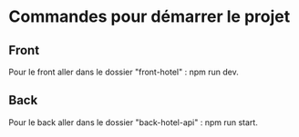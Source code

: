 # Commandes pour démarrer le projet 


## Front
Pour le front aller dans le dossier "front-hotel" : npm run dev.

## Back
Pour le back aller dans le dossier "back-hotel-api" : npm run start.
